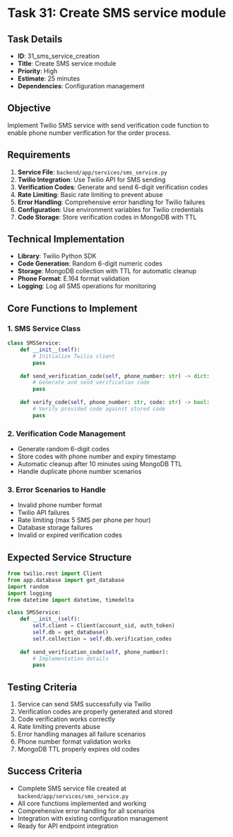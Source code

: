 # Task 31: Create SMS service module

## Task Details
- **ID**: 31_sms_service_creation
- **Title**: Create SMS service module
- **Priority**: High
- **Estimate**: 25 minutes
- **Dependencies**: Configuration management

## Objective
Implement Twilio SMS service with send verification code function to enable phone number verification for the order process.

## Requirements
1. **Service File**: `backend/app/services/sms_service.py`
2. **Twilio Integration**: Use Twilio API for SMS sending
3. **Verification Codes**: Generate and send 6-digit verification codes
4. **Rate Limiting**: Basic rate limiting to prevent abuse
5. **Error Handling**: Comprehensive error handling for Twilio failures
6. **Configuration**: Use environment variables for Twilio credentials
7. **Code Storage**: Store verification codes in MongoDB with TTL

## Technical Implementation
- **Library**: Twilio Python SDK
- **Code Generation**: Random 6-digit numeric codes
- **Storage**: MongoDB collection with TTL for automatic cleanup
- **Phone Format**: E.164 format validation
- **Logging**: Log all SMS operations for monitoring

## Core Functions to Implement

### 1. SMS Service Class
```python
class SMSService:
    def __init__(self):
        # Initialize Twilio client
        pass
    
    def send_verification_code(self, phone_number: str) -> dict:
        # Generate and send verification code
        pass
    
    def verify_code(self, phone_number: str, code: str) -> bool:
        # Verify provided code against stored code
        pass
```

### 2. Verification Code Management
- Generate random 6-digit codes
- Store codes with phone number and expiry timestamp
- Automatic cleanup after 10 minutes using MongoDB TTL
- Handle duplicate phone number scenarios

### 3. Error Scenarios to Handle
- Invalid phone number format
- Twilio API failures
- Rate limiting (max 5 SMS per phone per hour)
- Database storage failures
- Invalid or expired verification codes

## Expected Service Structure
```python
from twilio.rest import Client
from app.database import get_database
import random
import logging
from datetime import datetime, timedelta

class SMSService:
    def __init__(self):
        self.client = Client(account_sid, auth_token)
        self.db = get_database()
        self.collection = self.db.verification_codes
        
    def send_verification_code(self, phone_number):
        # Implementation details
        pass
```

## Testing Criteria
1. Service can send SMS successfully via Twilio
2. Verification codes are properly generated and stored
3. Code verification works correctly
4. Rate limiting prevents abuse
5. Error handling manages all failure scenarios
6. Phone number format validation works
7. MongoDB TTL properly expires old codes

## Success Criteria
- Complete SMS service file created at `backend/app/services/sms_service.py`
- All core functions implemented and working
- Comprehensive error handling for all scenarios
- Integration with existing configuration management
- Ready for API endpoint integration